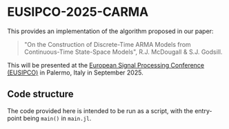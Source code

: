 # EUSIPCO-2025-CARMA

This provides an implementation of the algorithm proposed in our paper:
> "On the Construction of Discrete-Time ARMA Models from Continuous-Time State-Space Models", R.J. McDougall & S.J. Godsill.

This will be presented at the [European Signal Processing Conference (EUSIPCO)](https://eusipco2025.org/) in Palermo, Italy in September 2025.

## Code structure

The code provided here is intended to be run as a script, with the entry-point being `main()` in `main.jl`.